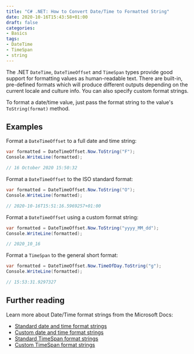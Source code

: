 ```yaml
---
title: "C# .NET: How to Convert Date/Time to Formatted String"
date: 2020-10-16T15:43:58+01:00
draft: false
categories:
- Basics
tags:
- DateTime
- TimeSpan
- string
---
```


The .NET `DateTime`, `DateTimeOffset` and `TimeSpan` types provide good
support for formatting values as human-readable text. There are built-in,
pre-defined formats which will produce different outputs depending on the
current locale and culture info. You can also specify custom format
strings.

<!--more-->

To format a date/time value, just pass the format string to the value's
`ToString(format)` method.

## Examples

Format a `DateTimeOffset` to a full date and time string:

```csharp
var formatted = DateTimeOffset.Now.ToString("F");
Console.WriteLine(formatted);

// 16 October 2020 15:50:32
```

Format a `DateTimeOffset` to the ISO standard format:

```csharp
var formatted = DateTimeOffset.Now.ToString("O");
Console.WriteLine(formatted);

// 2020-10-16T15:51:16.5969257+01:00
```

Format a `DateTimeOffset` using a custom format string:

```csharp
var formatted = DateTimeOffset.Now.ToString("yyyy_MM_dd");
Console.WriteLine(formatted);

// 2020_10_16
```

Format a `TimeSpan` to the general short format:

```csharp
var formatted = DateTimeOffset.Now.TimeOfDay.ToString("g");
Console.WriteLine(formatted);

// 15:53:31.9297327
```

## Further reading

Learn more about Date/Time format strings from the Microsoft Docs:

- [Standard date and time format strings](https://docs.microsoft.com/dotnet/standard/base-types/standard-date-and-time-format-strings?WT.mc_id=DOP-MVP-4032540)
- [Custom date and time format strings](https://docs.microsoft.com/en-us/dotnet/standard/base-types/custom-date-and-time-format-strings?WT.mc_id=DOP-MVP-4032540)
- [Standard TimeSpan format strings](https://docs.microsoft.com/en-us/dotnet/standard/base-types/standard-timespan-format-strings?WT.mc_id=DOP-MVP-4032540)
- [Custom TimeSpan format strings](https://docs.microsoft.com/en-us/dotnet/standard/base-types/custom-timespan-format-strings?WT.mc_id=DOP-MVP-4032540)